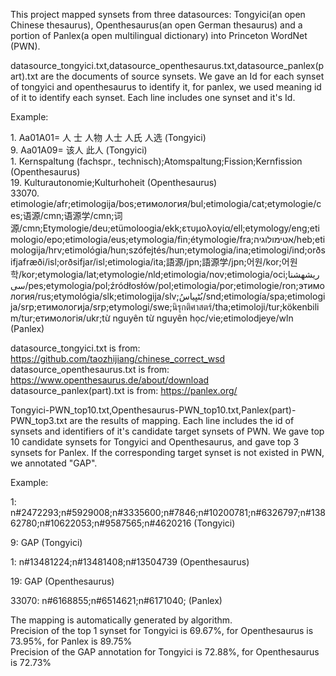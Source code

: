 This project mapped synsets from three datasources: Tongyici(an open Chinese thesaurus), Openthesaurus(an open German thesaurus) and a portion of Panlex(a open multilingual dictionary) into Princeton WordNet (PWN).

datasource_tongyici.txt,datasource_openthesaurus.txt,datasource_panlex(part).txt are the documents of source synsets. We gave an Id for each synset of tongyici and openthesaurus to identify it, for panlex, we used meaning id of it to identify each synset.
Each line includes one synset and it's Id.

Example:

1\. Aa01A01= 人 士 人物 人士 人氏 人选  (Tongyici)  
9\. Aa01A09= 该人 此人 (Tongyici)  
1\. Kernspaltung (fachspr., technisch);Atomspaltung;Fission;Kernfission  (Openthesaurus)   
19\. Kulturautonomie;Kulturhoheit  (Openthesaurus)  
33070\. etimologie/afr;etimologija/bos;етимология/bul;etimologia/cat;etymologie/ces;语源/cmn;语源学/cmn;词源/cmn;Etymologie/deu;etümoloogia/ekk;ετυμολογία/ell;etymology/eng;etimologio/epo;etimologia/eus;etymologia/fin;étymologie/fra;אטימולוגיה/heb;etimologija/hrv;etimológia/hun;szófejtés/hun;etymologia/ina;etimologi/ind;orðsifjafræði/isl;orðsifjar/isl;etimologia/ita;語源/jpn;語源学/jpn;어원/kor;어원학/kor;etymologia/lat;etymologie/nld;etimologia/nov;etimologia/oci;ریشهشناسی/pes;etymologia/pol;źródłosłów/pol;etimologia/por;etimologie/ron;этимология/rus;etymológia/slk;etimologija/slv;بُڻڀياسُ/snd;etimología/spa;etimologija/srp;етимологија/srp;etymologi/swe;นิรุกติศาสตร์/tha;etimoloji/tur;kökenbilim/tur;етимологія/ukr;từ nguyên từ nguyên học/vie;etimolodjeye/wln   (Panlex)  

datasource_tongyici.txt is from: https://github.com/taozhijiang/chinese_correct_wsd  
datasource_openthesaurus.txt is from: https://www.openthesaurus.de/about/download  
datasource_panlex(part).txt is from: https://panlex.org/


Tongyici-PWN_top10.txt,Openthesaurus-PWN_top10.txt,Panlex(part)-PWN_top3.txt are the results of mapping. Each line includes the id of synsets and identifiers of it's candidate target synsets of PWN. We gave top 10 candidate synsets for Tongyici and Openthesaurus, and gave top 3 synsets for Panlex.
If the corresponding target synset is not existed in PWN, we annotated "GAP".  

Example:  

1: n#2472293;n#5929008;n#3335600;n#7846;n#10200781;n#6326797;n#13862780;n#10622053;n#9587565;n#4620216 (Tongyici)  

9: GAP  (Tongyici)  

1: n#13481224;n#13481408;n#13504739 (Openthesaurus)  

19: GAP  (Openthesaurus)  

33070: n#6168855;n#6514621;n#6171040; (Panlex)  

The mapping is automatically generated by algorithm.  
Precision of the top 1 synset for Tongyici is 69.67%, for Openthesaurus is 73.95%, for Panlex is 89.75%  
Precision of the GAP annotation for Tongyici is 72.88%, for Openthesaurus is 72.73%







